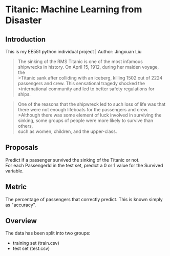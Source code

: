 Titanic: Machine Learning from Disaster
====
Introduction
----
This is my EE551 python individual project | Author: Jingxuan Liu<br>
>The sinking of the RMS Titanic is one of the most infamous shipwrecks in history.  On April 15, 1912, during her maiden voyage, the<br> >Titanic sank after colliding with an iceberg, killing 1502 out of 2224 passengers and crew. This sensational tragedy shocked the<br> >international community and led to better safety regulations for ships.<br>

>One of the reasons that the shipwreck led to such loss of life was that there were not enough lifeboats for the passengers and crew.<br> >Although there was some element of luck involved in surviving the sinking, some groups of people were more likely to survive than others,<br>
>such as women, children, and the upper-class.<br>

Proposals
---
Predict if a passenger survived the sinking of the Titanic or not. <br>
For each PassengerId in the test set, predict a 0 or 1 value for the Survived variable.<br>

Metric
---
The percentage of passengers that correctly predict. This is known simply as "accuracy”.<br>

Overview
---
The data has been split into two groups:<br>
* training set (train.csv)<br>
* test set (test.csv)<br>
